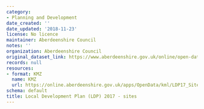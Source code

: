 ```yaml
---
category:
- Planning and Development
date_created: ''
date_updated: '2018-11-23'
license: No licence
maintainer: Aberdeenshire Council
notes: ''
organization: Aberdeenshire Council
original_dataset_link: https://www.aberdeenshire.gov.uk/online/open-data/
records: null
resources:
- format: KMZ
  name: KMZ
  url: https://online.aberdeenshire.gov.uk/apps/OpenData/kml/LDP17_Sites.kmz
schema: default
title: Local Development Plan (LDP) 2017 - sites
---
```

